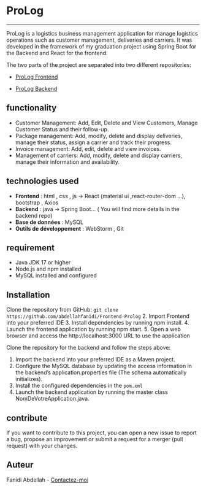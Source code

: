 # ProLog
___
ProLog is a logistics business management application for
manage logistics operations such as customer management,
deliveries and carriers. It was developed in
the framework of my graduation project using Spring Boot for the Backend
and React for the frontend.

The two parts of the project are separated into two different repositories:

* [ProLog Frontend](https://github.com/abdellahfanidi/prolog-frontend)

* [ProLog Backend](https://github.com/ouzlimnadir/prolog-backend)

## functionality

- Customer Management: Add, Edit, Delete and View Customers, Manage Customer Status
  and their follow-up.
- Package management: Add, modify, delete and display deliveries, manage their status, assign a carrier and track their progress.
- Invoice management: Add, edit, delete and view invoices.
- Management of carriers: Add, modify, delete and display carriers,
  manage their information and availability.

## technologies used

- **Frontend** : html , css , js -> React (material ui ,react-router-dom ...), bootstrap , Axios
- **Backend** : java -> Spring Boot... ( You will find more details in the backend repo)
- **Base de données** : MySQL
- **Outils de développement** : WebStorm , Git

## requirement

- Java JDK 17 or higher
- Node.js and npm installed
- MySQL installed and configured

## Installation

Clone the repository from GitHub: `git clone https://github.com/abdellahfanidi/Frontend-Prolog`
2. Import Frontend into your preferred IDE
3.  Install dependencies by running npm install.
4. Launch the frontend application by running npm start.
5. Open a web browser and access the http://localhost:3000 URL to use the application

Clone the repository for the backend and follow the steps above:
1. Import the backend into your preferred IDE as a Maven project.
2. Configure the MySQL database by updating the access information in the backend’s application.properties file (The schema automatically initializes).
3. Install the configured dependencies in the `pom.xml`
4. Launch the backend application by running the master class NomDeVotreApplication.java.




## contribute

If you want to contribute to this project, you can open a new issue to report a bug, propose an improvement or submit a request for a merger (pull request) with your changes.

## Auteur

Fanidi Abdellah  - [Contactez-moi](mailto:abdellahfanidi997@gmail.com)
